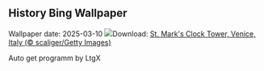 ## History Bing Wallpaper
Wallpaper date: 2025-03-10
![](https://www.bing.com/th?id=OHR.ItalyClock_EN-US7397391355_UHD.jpg&w=1000)Download: [St. Mark's Clock Tower, Venice, Italy (© scaliger/Getty Images)](https://www.bing.com/th?id=OHR.ItalyClock_EN-US7397391355_UHD.jpg)

Auto get programm by LtgX
